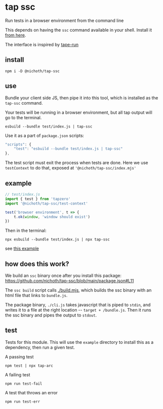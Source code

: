 # tap ssc
Run tests in a browser environment from the command line

This depends on having the `ssc` command available in your shell. Install it
[from here](https://sockets.sh/).

The interface is inspired by [tape-run](https://www.npmjs.com/package/tape-run)

## install
```
npm i -D @nichoth/tap-ssc
```

## use
Bundle your client side JS, then pipe it into this tool, which is installed as the `tap-ssc` command.

Your tests will be running in a browser environment, but all tap output will go to the terminal.

```
esbuild --bundle test/index.js | tap-ssc
```

Use it as a part of `package.json` scripts:
```js
"scripts": {
    "test": "esbuild --bundle test/index.js | tap-ssc"
},
```

The test script must exit the process when tests are done. Here we use `testContext` to do that, exposed at `'@nichoth/tap-ssc/index.mjs'`

## example

```js
// test/index.js
import { test } from 'tapzero'
import '@nichoth/tap-ssc/test-context'

test('browser environment', t => {
    t.ok(window, 'window should exist')
})
```

Then in the terminal:
```
npx esbuild --bundle test/index.js | npx tap-ssc
```

see [this example](https://github.com/nichoth/tap-ssc/blob/main/example/package.json#L2)


## how does this work?
We build an `ssc` binary once after you install this package: https://github.com/nichoth/tap-ssc/blob/main/package.json#L11

The `ssc build` script calls [./build.mjs](https://github.com/nichoth/tap-ssc/blob/main/build.mjs), which builds the ssc binary with an html file that links to `bundle.js`.

The package binary, `./cli.js` takes javascript that is piped to `stdin`, and writes it to a file at the right location -- `target + /bundle.js`. Then it runs the ssc binary and pipes the output to `stdout`.

## test
Tests for this module. This will use the `example` directory to install this as a dependency, then run a given test.

A passing test
```
npm test | npx tap-arc
```

A failing test
```
npm run test-fail
```

A test that throws an error
```
npm run test-err
```
